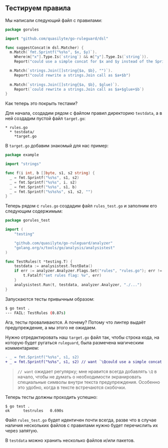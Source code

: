 ## Тестируем правила

Мы написали следующий файл с правилами:

```go
package gorules

import "github.com/quasilyte/go-ruleguard/dsl"

func suggestConcat(m dsl.Matcher) {
  m.Match(`fmt.Sprintf("%s%s", $x, $y)`).
    Where(m["x"].Type.Is(`string`) && m["y"].Type.Is(`string`)).
    Report("could use a simple concat for $x and $y instead of the Sprintf call")

  m.Match(`strings.Join([]string{$a, $b}, "")`).
    Report("could rewrite a strings.Join call as $a+$b")
    
  m.Match(`strings.Join([]string{$a, $b}, $glue)`).
    Report(`could rewrite a strings.Join call as $a+$glue+$b`)
}
```

Как теперь это покрыть тестами?

Для начала, создадим рядом с файлом правил директорию `testdata`, а в ней создадим пустой файл `target.go`:

```
* rules.go
  * testdata/
    *target.go
```

В `target.go` добавим знакомый для нас пример:

```go
package example

import "strings"

func f(i int, b []byte, s1, s2 string) {
  _ = fmt.Sprintf("%s%s", s1, s2)
  _ = fmt.Sprintf("%s%s", i, s2)
  _ = fmt.Sprintf("%s%s", s1, b)
  _ = fmt.Sprintf("%s%s%s", s1, s2, "")
}
```

Теперь рядом с `rules.go` создадим файл `rules_test.go` и заполним его следующим содержимым:

```go
package gorules_test

import (
	"testing"

	"github.com/quasilyte/go-ruleguard/analyzer"
	"golang.org/x/tools/go/analysis/analysistest"
)

func TestRules(t *testing.T) {
	testdata := analysistest.TestData()
	if err := analyzer.Analyzer.Flags.Set("rules", "rules.go"); err != nil {
		t.Fatalf("set rules flag: %v", err)
	}
	analysistest.Run(t, testdata, analyzer.Analyzer, "./...")
}
```

Запускаются тесты привычным образом:

```bash
$ go test .
--- FAIL: TestRules (0.87s)
```

Ага, тесты проваливаются. А почему? Потому что линтер выдаёт предупреждение, а мы этого не ожидаем.

Нужно отредактировать наш `target.go` файл так, чтобы строка кода, на которую будет ругаться `ruleguard`, была размечена магическим комментарием:

```diff
- _ = fmt.Sprintf("%s%s", s1, s2)
+ _ = fmt.Sprintf("%s%s", s1, s2) // want `\Qcould use a simple concat for s1 and s2 instead of the Sprintf call`
```

> `// want` ожидает регулярку; мне нравится всегда добавлять `\Q` в начало, чтобы не думать о необходимости экранировать
> специальные символы внутри текста предупреждения. Особенно это удобно, когда в тексте встречаются скобочки.

Теперь тесты должны проходить успешно:

```
$ go test .
ok  	testrules	0.690s
```

Файл `rules_test.go` будет идентичен почти всегда, разве что в случае наличия нескольких файлов с правилами нужно будет перечислить их через запятую.

В `testdata` можно хранить несколько файлов и/или пакетов.
